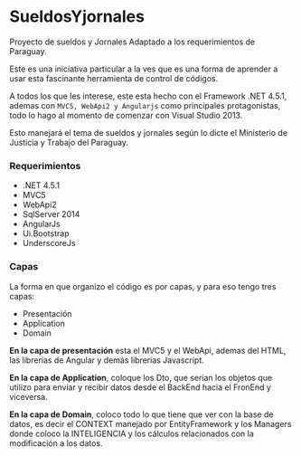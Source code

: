 # SueldosYjornales
Proyecto de sueldos y Jornales Adaptado a los requerimientos de Paraguay.

Este es una iniciativa particular a la ves que es una forma de aprender a usar esta fascinante herramienta de control de códigos.

A todos los que les interese, este esta hecho con el Framework .NET 4.5.1, ademas con `MVC5, WebApi2 y Angularjs` como principales protagonistas, todo lo hago al momento de comenzar con Visual Studio 2013.

Esto manejará el tema de sueldos y jornales según lo dicte el Ministerio de Justicia y Trabajo del Paraguay.

### Requerimientos
* .NET 4.5.1
* MVC5
* WebApi2
* SqlServer 2014
* AngularJs
* Ui.Bootstrap
* UnderscoreJs

### Capas
La forma en que organizo el código es por capas, y para eso tengo tres capas:
* Presentación
* Application
* Domain

**En la capa de presentación** esta el MVC5 y el WebApi, ademas del HTML, las librerías de Angular y demás librerias Javascript.

**En la capa de Application**, coloque los Dto, que serian los objetos que utilizo para enviar y recibir datos desde el BackEnd hacia el FronEnd y viceversa.

**En la capa de Domain**, coloco todo lo que tiene que ver con la base de datos, es decir el CONTEXT manejado por EntityFramework y los Managers donde coloco la INTELIGENCIA  y los cálculos relacionados con la modificación a los datos.
